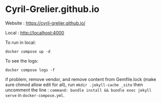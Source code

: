# Cyril-Grelier.github.io

Website : <https://cyril-grelier.github.io/>

Local : <http://localhost:4000>

To run in local:

    docker compose up -d

To see the logs:

    docker compose logs -f

if problem, remove vendor, and remove content from Gemfile.lock (make sure chmod allow edit for all), run `mkdir .jekyll-cache _site` then uncomment the line :
`command: bundle install && bundle exec jekyll serve` in `docker-compose.yml`.
